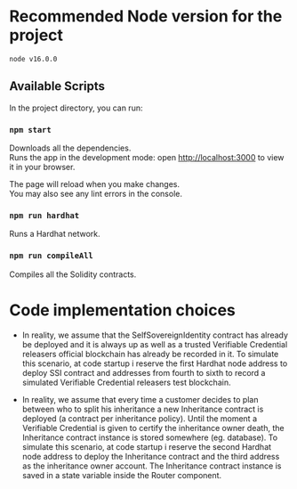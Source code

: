 # Recommended Node version for the project

`node v16.0.0`

## Available Scripts

In the project directory, you can run: </br>

### `npm start`

Downloads all the dependencies. </br>
Runs the app in the development mode: open [http://localhost:3000](http://localhost:3000) to view it in your browser. </br>

The page will reload when you make changes. </br>
You may also see any lint errors in the console. </br>

### `npm run hardhat`

Runs a Hardhat network. </br>

### `npm run compileAll`

Compiles all the Solidity contracts. </br>

# Code implementation choices

* In reality, we assume that the SelfSovereignIdentity contract has already be deployed and it is always up as well as a trusted Verifiable Credential releasers 
    official blockchain has already be recorded in it. To simulate this scenario, at code startup i reserve the first Hardhat node address to deploy SSI contract
    and addresses from fourth to sixth to record a simulated Verifiable Credential releasers test blockchain. </br>

* In reality, we assume that every time a customer decides to plan between who to split his inheritance a new Inheritance contract is deployed (a contract
    per inheritance policy). Until the moment a Verifiable Credential is given to certify the inheritance owner death, the Inheritance contract instance is stored 
    somewhere (eg. database). To simulate this scenario, at code startup i reserve the second Hardhat node address to deploy the Inheritance contract
    and the third address as the inheritance owner account. The Inheritance contract instance is saved in a state variable inside the Router component. </br>